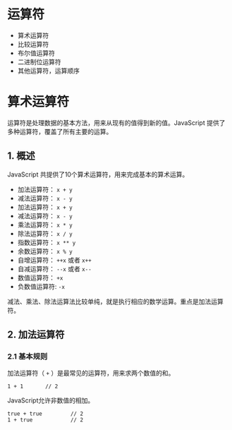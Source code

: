 # 运算符
- 算术运算符
- 比较运算符
- 布尔值运算符
- 二进制位运算符
- 其他运算符，运算顺序

# 算术运算符
运算符是处理数据的基本方法，用来从现有的值得到新的值。JavaScript 提供了多种运算符，覆盖了所有主要的运算。

## 1. 概述
JavaScript 共提供了10个算术运算符，用来完成基本的算术运算。

- 加法运算符： `x + y`
- 减法运算符： `x - y`
- 加法运算符： `x + y`
- 减法运算符： `x - y`
- 乘法运算符： `x * y`
- 除法运算符： `x / y`
- 指数运算符： `x ** y`
- 余数运算符： `x % y`
- 自增运算符： `++x` 或者 `x++`
- 自减运算符： `--x` 或者 `x--`
- 数值运算符： `+x`
- 负数值运算符: `-x`

减法、乘法、除法运算法比较单纯，就是执行相应的数学运算。重点是加法运算符。

## 2. 加法运算符
### 2.1 基本规则

加法运算符（ `+` ）是最常见的运算符，用来求两个数值的和。
```
1 + 1       // 2
```

JavaScript允许非数值的相加。
```
true + true         // 2
1 + true            // 2
```